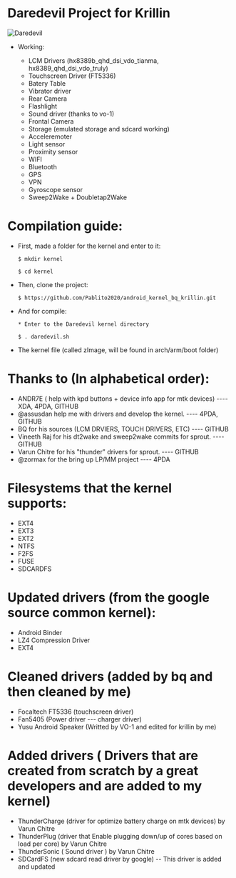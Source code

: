 # Daredevil Project for Krillin

![Daredevil](http://s24.postimg.org/snrt08gut/image.png "Daredevil Kernel logo")

* Working:

  * LCM Drivers (hx8389b_qhd_dsi_vdo_tianma, hx8389_qhd_dsi_vdo_truly)
  * Touchscreen Driver (FT5336)
  * Batery Table
  * Vibrator driver
  * Rear Camera
  * Flashlight
  * Sound driver (thanks to vo-1)
  * Frontal Camera
  * Storage (emulated storage and sdcard working)
  * Acceleremoter
  * Light sensor
  * Proximity sensor
  * WIFI
  * Bluetooth
  * GPS
  * VPN
  * Gyroscope sensor
  * Sweep2Wake + Doubletap2Wake

# Compilation guide:
  
  * First, made a folder for the kernel and enter to it:

        $ mkdir kernel

        $ cd kernel

  * Then, clone the project: 

        $ https://github.com/Pablito2020/android_kernel_bq_krillin.git


  * And for compile:

        * Enter to the Daredevil kernel directory 

        $ . daredevil.sh

  * The kernel file (called zImage, will be found in arch/arm/boot folder)


# Thanks to (In alphabetical order):

   * ANDR7E ( help with kpd buttons + device info app for mtk devices) ---- XDA, 4PDA, GITHUB
   * @assusdan help me with drivers and develop the kernel. ---- 4PDA, GITHUB
   * BQ for his sources (LCM DRVIERS, TOUCH DRIVERS, ETC) ---- GITHUB
   * Vineeth Raj for his dt2wake and sweep2wake commits for sprout. ---- GITHUB
   * Varun Chitre for his "thunder" drivers for sprout. ---- GITHUB
   * @zormax for the bring up LP/MM project ---- 4PDA

# Filesystems that the kernel supports:

   * EXT4
   * EXT3
   * EXT2
   * NTFS
   * F2FS
   * FUSE
   * SDCARDFS

# Updated drivers (from the google source common kernel):

  * Android Binder
  * LZ4 Compression Driver 
  * EXT4

# Cleaned drivers (added by bq and then cleaned by me)

  * Focaltech FT5336 (touchscreen driver)
  * Fan5405 (Power driver --- charger driver)
  * Yusu Android Speaker (Writted by VO-1 and edited for krillin by me)
  
# Added drivers ( Drivers that are created from scratch by a great developers and are added to my kernel)

  * ThunderCharge (driver for optimize battery charge on mtk devices) by Varun Chitre
  * ThunderPlug (driver that Enable plugging down/up of cores based on load per core) by Varun Chitre
  * ThunderSonic ( Sound driver ) by Varun Chitre
  * SDCardFS (new sdcard read driver by google) -- This driver is added and updated
